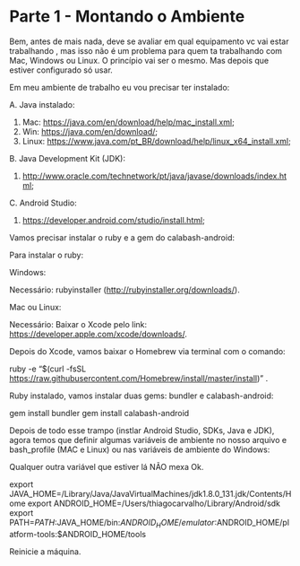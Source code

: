 # Parte 1 - Montando o Ambiente

Bem, antes de mais nada, deve se avaliar em qual equipamento vc vai estar trabalhando , mas isso não é um problema para quem ta trabalhando com Mac, Windows ou Linux. 
O princípio vai ser o mesmo. Mas depois que estiver configurado só usar.


Em meu ambiente de trabalho eu vou precisar ter instalado:

A. Java instalado:
   1. Mac: https://java.com/en/download/help/mac_install.xml;
   2. Win: https://java.com/en/download/;
   3. Linux: https://www.java.com/pt_BR/download/help/linux_x64_install.xml;
   
B. Java Development Kit (JDK): 
   1. http://www.oracle.com/technetwork/pt/java/javase/downloads/index.html;

C. Android Studio: 
   1. https://developer.android.com/studio/install.html;

Vamos precisar instalar o ruby e a gem do calabash-android:

Para instalar o ruby:

Windows:

Necessário: rubyinstaller (http://rubyinstaller.org/downloads/).

Mac ou Linux:

Necessário: Baixar o Xcode pelo link: https://developer.apple.com/xcode/downloads/. 

Depois do Xcode, vamos baixar o Homebrew via terminal com o comando:

ruby -e “$(curl -fsSL https://raw.githubusercontent.com/Homebrew/install/master/install)” .

Ruby instalado, vamos instalar duas gems: bundler e calabash-android:

gem install bundler
gem install calabash-android

Depois de todo esse trampo (instlar Android Studio, SDKs, Java e JDK), agora temos que definir algumas variáveis de ambiente 
no nosso arquivo e bash_profile (MAC e Linux) ou nas variáveis de ambiente do Windows:

Qualquer outra variável que estiver lá NÃO mexa Ok.

export JAVA_HOME=/Library/Java/JavaVirtualMachines/jdk1.8.0_131.jdk/Contents/Home
export ANDROID_HOME=/Users/thiagocarvalho/Library/Android/sdk
export PATH=$PATH:$JAVA_HOME/bin:$ANDROID_HOME/emulator:$ANDROID_HOME/platform-tools:$ANDROID_HOME/tools

Reinicie a máquina. 
